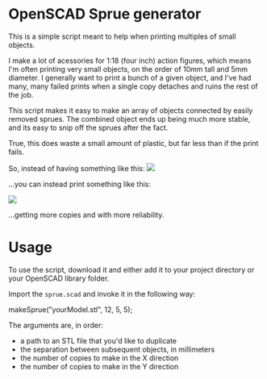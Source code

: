 # OpenSCAD Sprue generator

This is a simple script meant to help when printing multiples of small objects.

I make a lot of acessories for 1:18 (four inch) action figures, which means I'm often printing very small objects, on the order of 10mm tall and 5mm diameter.
I generally want to print a bunch of a given object, and I've had many, many failed prints when a single copy detaches and ruins the rest of the job.

This script makes it easy to make an array of objects connected by easily removed sprues. The combined object ends up being much more stable, and its easy to snip off the sprues after the fact.

True, this does waste a small amount of plastic, but far less than if the print fails.

So, instead of having something like this:
![](https://github.com/aherbez/openscad-sprue/blob/main/single_glass.png)

...you can instead print something like this:

![](https://github.com/aherbez/openscad-sprue/blob/main/glass_array.png)

...getting more copies and with more reliability.

# Usage

To use the script, download it and either add it to your project directory or your OpenSCAD library folder.

Import the `sprue.scad` and invoke it in the following way:

makeSprue("yourModel.stl", 12, 5, 5);

The arguments are, in order:

- a path to an STL file that you'd like to duplicate
- the separation between subsequent objects, in millimeters
- the number of copies to make in the X direction
- the number of copies to make in the Y direction


